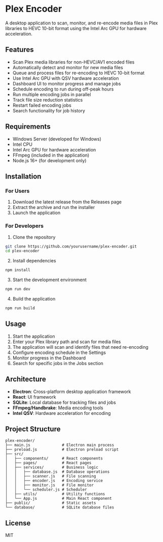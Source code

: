 # Plex Encoder

A desktop application to scan, monitor, and re-encode media files in Plex libraries to HEVC 10-bit format using the Intel Arc GPU for hardware acceleration.

## Features

- Scan Plex media libraries for non-HEVC/AV1 encoded files
- Automatically detect and monitor for new media files
- Queue and process files for re-encoding to HEVC 10-bit format
- Use Intel Arc GPU with QSV hardware acceleration
- Dashboard UI to monitor progress and manage jobs
- Schedule encoding to run during off-peak hours
- Run multiple encoding jobs in parallel
- Track file size reduction statistics
- Restart failed encoding jobs
- Search functionality for job history

## Requirements

- Windows Server (developed for Windows)
- Intel CPU
- Intel Arc GPU for hardware acceleration
- FFmpeg (included in the application)
- Node.js 16+ (for development only)

## Installation

### For Users

1. Download the latest release from the Releases page
2. Extract the archive and run the installer
3. Launch the application

### For Developers

1. Clone the repository
```bash
git clone https://github.com/yourusername/plex-encoder.git
cd plex-encoder
```

2. Install dependencies
```bash
npm install
```

3. Start the development environment
```bash
npm run dev
```

4. Build the application
```bash
npm run build
```

## Usage

1. Start the application
2. Enter your Plex library path and scan for media files
3. The application will scan and identify files that need re-encoding
4. Configure encoding schedule in the Settings
5. Monitor progress in the Dashboard
6. Search for specific jobs in the Jobs section

## Architecture

- **Electron**: Cross-platform desktop application framework
- **React**: UI framework
- **SQLite**: Local database for tracking files and jobs
- **FFmpeg/Handbrake**: Media encoding tools
- **Intel QSV**: Hardware acceleration for encoding

## Project Structure

```
plex-encoder/
├── main.js              # Electron main process
├── preload.js           # Electron preload script
├── src/
│   ├── components/      # React components
│   ├── pages/           # React pages
│   ├── services/        # Business logic
│   │   ├── database.js  # Database operations
│   │   ├── scanner.js   # File scanning
│   │   ├── encoder.js   # Encoding service
│   │   ├── monitor.js   # File monitor
│   │   └── scheduler.js # Scheduler
│   ├── utils/           # Utility functions
│   └── App.js           # Main React component
├── public/              # Static assets
└── database/            # SQLite database files
```

## License

MIT 